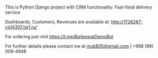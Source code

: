 This is Python Django project with CRM functionality: Fast-food delivery service

Dashboards, Customers, Revenues are available at: http://1726287-cq14307.tw1.ru/

For ordering just visit https://t.me/BarbequeDemoBot 

For further details please contact me at mub805@gmail.com | +998 (99) 009-4948
